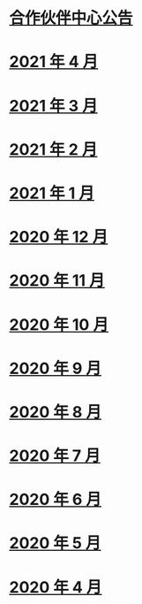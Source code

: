 # [合作伙伴中心公告](index.md)
# [2021 年 4 月](2021-april.md)
# [2021 年 3 月](2021-march.md)
# [2021 年 2 月](2021-february.md)
# [2021 年 1 月](2021-january.md)
# [2020 年 12 月](2020-december.md)
# [2020 年 11 月](2020-november.md)
# [2020 年 10 月](2020-october.md)
# [2020 年 9 月](2020-september.md)
# [2020 年 8 月](2020-august.md)
# [2020 年 7 月](2020-july.md)
# [2020 年 6 月](2020-june.md)
# [2020 年 5 月](2020-may.md)
# [2020 年 4 月](2020-april.md)
